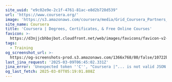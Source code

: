 ```yaml
---
site_uuid: "e9c02e9e-2c1f-4761-81ac-e8d2b728d539"
url: 'https://www.coursera.org/'
image: 'https://s3.amazonaws.com/coursera/media/Grid_Coursera_Partners_updated.png'
site_name: Coursera
title: 'Coursera | Degrees, Certificates, & Free Online Courses'
favicon: >-
  https://d3njjcbhbojbot.cloudfront.net/web/images/favicons/favicon-v2-194x194.png
tags:
  - Training
og_screenshot_url: >-
  https://og-screenshots-prod.s3.amazonaws.com/1366x768/80/false/10722b3ea7e90c7605cee925546ed5a1210887c850b8ca41552a255d4c3704c7.jpeg
last_jina_request: '2025-03-09T06:45:02.331Z'
jina_error: 'Unexpected token ''C'', "Coursera |"... is not valid JSON'
og_last_fetch: 2025-03-07T05:19:01.808Z
---
```


